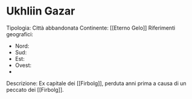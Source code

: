 # Ukhliin Gazar
Tipologia: Città abbandonata
Continente: [[Eterno Gelo]]
Riferimenti geografici: 
* Nord:
* Sud: 
* Est: 
* Ovest: 
* 
Descrizione: Ex capitale dei [[Firbolg]], perduta anni prima a causa di un peccato dei [[Firbolg]].